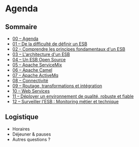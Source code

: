 # Agenda

<!-- .slide: class="page-title" -->



## Sommaire

<!-- .slide: id="master-toc" class="toc" -->

- [00 – Agenda](#/0)
- [01 – De la difficulté de définir un ESB](#/1)
- [02 – Comprendre les principes fondamentaux d'un ESB](#/2)
- [03 – L'architecture d'un ESB](#/3)
- [04 – Un ESB Open Source](#/4)
- [05 – Apache ServiceMix](#/5)
- [06 – Apache Camel](#/6)
- [07 – Apache ActiveMq](#/7)
- [08 – Connectivité](#/8)
- [09 – Routage, transformations et intégration](#/9)
- [10 – Web Services](#/10)
- [11 – Déployer un environnement de qualité, robuste et fiable](#/11)
- [12 – Surveiller l'ESB : Monitoring métier et technique](#/12)



## Logistique

- Horaires
- Déjeuner & pauses
- Autres questions ?

<!-- .slide: class="page-questions" -->
